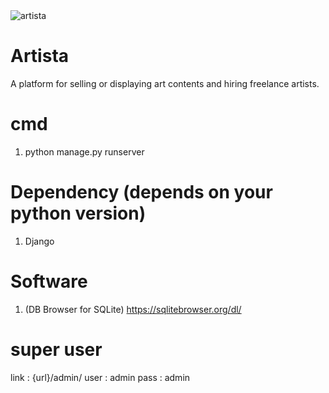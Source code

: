 <img src="https://avatars1.githubusercontent.com/u/4284691?v=3&s=200" title="artista" alt="artista">

# Artista
 A platform for selling or displaying art contents and hiring freelance artists.

# cmd
1. python manage.py runserver

# Dependency (depends on your python version)
1. Django 


# Software
1. (DB Browser for SQLite) https://sqlitebrowser.org/dl/


# super user
link : {url}/admin/
user : admin
pass : admin
